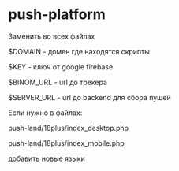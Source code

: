 # push-platform
Заменить во всех файлах

$DOMAIN - домен где находятся скрипты

$KEY - ключ от google firebase

$BINOM_URL - url до трекера

$SERVER_URL - url до backend для сбора пушей

Если нужно в файлах:

push-land/18plus/index_desktop.php

push-land/18plus/index_mobile.php

добавить новые языки

